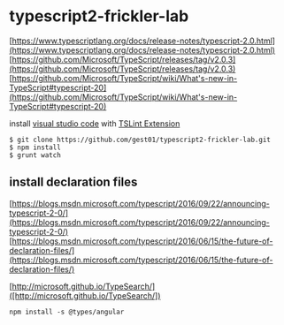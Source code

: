 # typescript2-frickler-lab
[https://www.typescriptlang.org/docs/release-notes/typescript-2.0.html](https://www.typescriptlang.org/docs/release-notes/typescript-2.0.html)
[https://github.com/Microsoft/TypeScript/releases/tag/v2.0.3](https://github.com/Microsoft/TypeScript/releases/tag/v2.0.3)
[https://github.com/Microsoft/TypeScript/wiki/What's-new-in-TypeScript#typescript-20](https://github.com/Microsoft/TypeScript/wiki/What's-new-in-TypeScript#typescript-20)

install [visual studio code](http://code.visualstudio.com/) with [TSLint Extension](https://marketplace.visualstudio.com/items?itemName=eg2.tslint)

```
$ git clone https://github.com/gest01/typescript2-frickler-lab.git
$ npm install
$ grunt watch
```



## install declaration files

[https://blogs.msdn.microsoft.com/typescript/2016/09/22/announcing-typescript-2-0/](https://blogs.msdn.microsoft.com/typescript/2016/09/22/announcing-typescript-2-0/)
[https://blogs.msdn.microsoft.com/typescript/2016/06/15/the-future-of-declaration-files/](https://blogs.msdn.microsoft.com/typescript/2016/06/15/the-future-of-declaration-files/)

[http://microsoft.github.io/TypeSearch/]([http://microsoft.github.io/TypeSearch/])

```
npm install -s @types/angular
```
